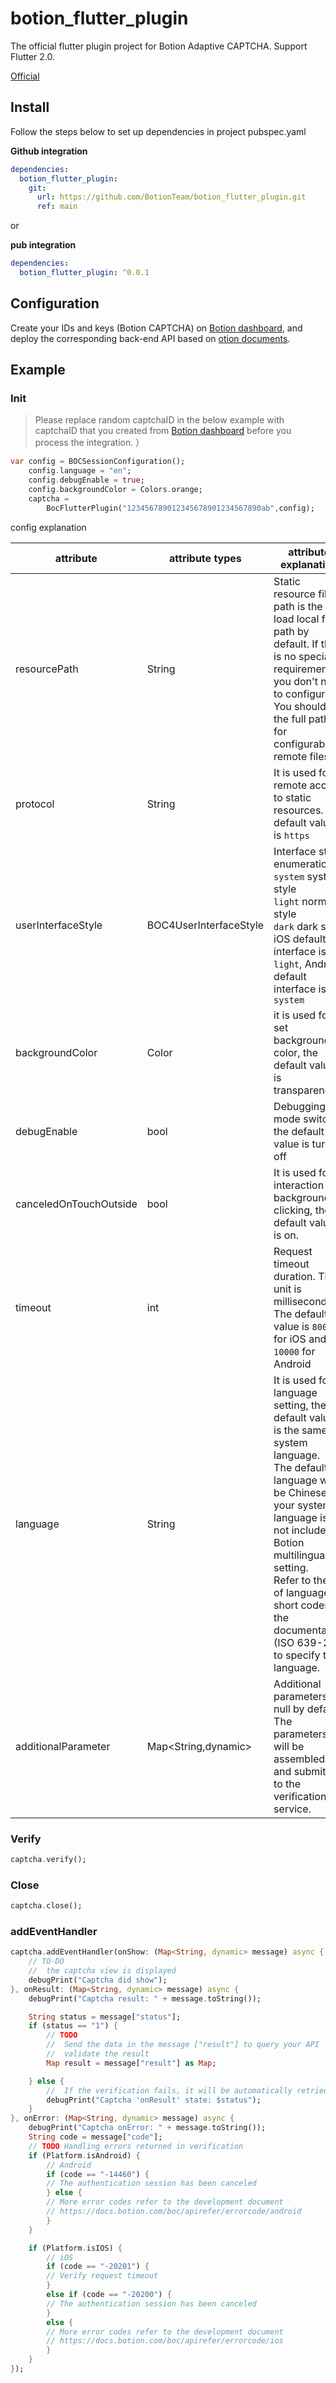 # botion_flutter_plugin

The official flutter plugin project for Botion Adaptive CAPTCHA. Support Flutter 2.0.

[Official](https://www.botion.com)

## Install

Follow the steps below to set up dependencies in project pubspec.yaml

**Github integration**

```yaml
dependencies:
  botion_flutter_plugin:
    git:
      url: https://github.com/BotionTeam/botion_flutter_plugin.git
      ref: main
```

or

**pub integration**

```yaml
dependencies:
  botion_flutter_plugin: ^0.0.1
```

## Configuration

Create your IDs and keys (Botion CAPTCHA) on [Botion dashboard](https://www.botion.com/), and deploy the corresponding back-end API based on [otion documents](https://docs.botion.com/BehaviorVerification/overview/start/).

## Example

### Init

> Please replace random captchaID in the below example with captchaID that you created from [Botion dashboard](https://botion.com/) before you process the integration. ）

```dart
var config = BOCSessionConfiguration();
    config.language = "en";
    config.debugEnable = true;
    config.backgroundColor = Colors.orange;
    captcha =
        BocFlutterPlugin("123456789012345678901234567890ab",config);
```

config explanation

attribute|attribute types|attribute explanation
-----|-----|------
resourcePath | String | Static resource file path is the load local file path by default. If ther is no special requirements, you don't need to configure it. You should set the full path for configurable remote files.
protocol | String | It is used for remote access to static resources. The default value is `https`
userInterfaceStyle | BOC4UserInterfaceStyle | Interface style, enumeration<br>`system` system style <br>`light` normal style <br>`dark` dark style <br> iOS default interface is `light`, Android default interface is `system`
backgroundColor| Color | it is used for set background color, the default value is transparency.
debugEnable | bool | Debugging mode switch, the default value is turn off
canceledOnTouchOutside | bool | It is used for interaction of background clicking, the default value is on.
timeout | int |  Request timeout duration. The unit is milliseconds. The default value is `8000` for iOS and `10000` for Android
language | String | It is used for language setting, the default value is the same as system language. <br>The default language will be Chinese if your system language is not included in Botion multilingual setting. <br>Refer to the list of language short codes in the documentation (ISO 639-2) to specify the language.
additionalParameter | Map<String,dynamic> | Additional parameters, null by default. The parameters will be assembled and submitted to the verification service.

### Verify

```dart
captcha.verify();
```

### Close

```dart
captcha.close();
```

### addEventHandler

```dart
captcha.addEventHandler(onShow: (Map<String, dynamic> message) async {
    // TO-DO
    //  the captcha view is displayed
    debugPrint("Captcha did show");
}, onResult: (Map<String, dynamic> message) async {
    debugPrint("Captcha result: " + message.toString());

    String status = message["status"];
    if (status == "1") {
        // TODO
        //  Send the data in the message ["result"] to query your API
        //  validate the result
        Map result = message["result"] as Map;

    } else {
        //  If the verification fails, it will be automatically retried.
        debugPrint("Captcha 'onResult' state: $status");
    }
}, onError: (Map<String, dynamic> message) async {
    debugPrint("Captcha onError: " + message.toString());
    String code = message["code"];
    // TODO Handling errors returned in verification
    if (Platform.isAndroid) {
        // Android 
        if (code == "-14460") {
        // The authentication session has been canceled
        } else {
        // More error codes refer to the development document
        // https://docs.botion.com/boc/apirefer/errorcode/android
        }
    }

    if (Platform.isIOS) {
        // iOS
        if (code == "-20201") {
        // Verify request timeout
        }
        else if (code == "-20200") {
        // The authentication session has been canceled
        }
        else {
        // More error codes refer to the development document
        // https://docs.botion.com/boc/apirefer/errorcode/ios
        }
    }
});
```
